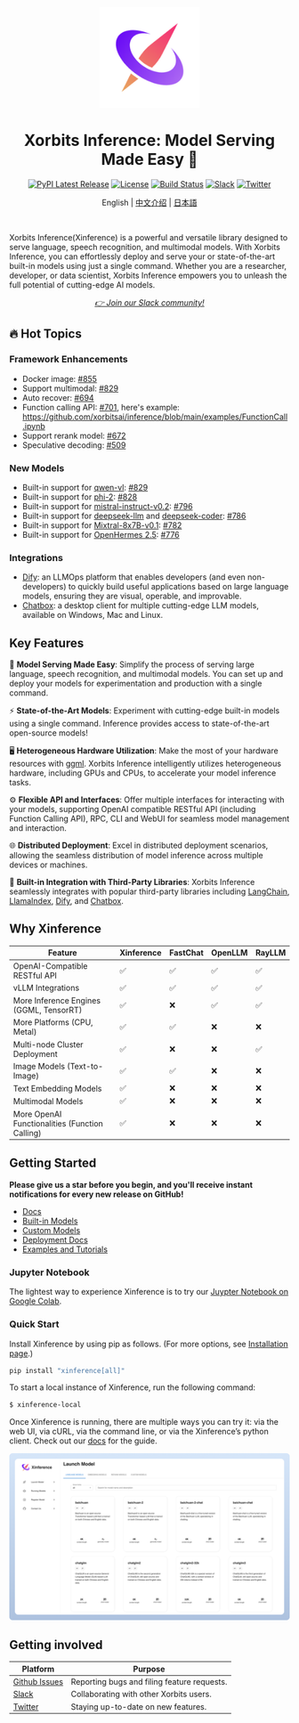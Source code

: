 <div align="center">
<img src="./assets/xorbits-logo.png" width="180px" alt="xorbits" />

# Xorbits Inference: Model Serving Made Easy 🤖

[![PyPI Latest Release](https://img.shields.io/pypi/v/xinference.svg?style=for-the-badge)](https://pypi.org/project/xinference/)
[![License](https://img.shields.io/pypi/l/xinference.svg?style=for-the-badge)](https://github.com/xorbitsai/inference/blob/main/LICENSE)
[![Build Status](https://img.shields.io/github/actions/workflow/status/xorbitsai/inference/python.yaml?branch=main&style=for-the-badge&label=GITHUB%20ACTIONS&logo=github)](https://actions-badge.atrox.dev/xorbitsai/inference/goto?ref=main)
[![Slack](https://img.shields.io/badge/join_Slack-781FF5.svg?logo=slack&style=for-the-badge)](https://join.slack.com/t/xorbitsio/shared_invite/zt-1o3z9ucdh-RbfhbPVpx7prOVdM1CAuxg)
[![Twitter](https://img.shields.io/twitter/follow/xorbitsio?logo=x&style=for-the-badge)](https://twitter.com/xorbitsio)

English | [中文介绍](README_zh_CN.md) | [日本語](README_ja_JP.md)
</div>
<br />


Xorbits Inference(Xinference) is a powerful and versatile library designed to serve language, 
speech recognition, and multimodal models. With Xorbits Inference, you can effortlessly deploy 
and serve your or state-of-the-art built-in models using just a single command. Whether you are a 
researcher, developer, or data scientist, Xorbits Inference empowers you to unleash the full 
potential of cutting-edge AI models.

<div align="center">
<i><a href="https://join.slack.com/t/xorbitsio/shared_invite/zt-1z3zsm9ep-87yI9YZ_B79HLB2ccTq4WA">👉 Join our Slack community!</a></i>
</div>

## 🔥 Hot Topics
### Framework Enhancements
- Docker image: [#855](https://github.com/xorbitsai/inference/pull/855)
- Support multimodal: [#829](https://github.com/xorbitsai/inference/pull/829)
- Auto recover: [#694](https://github.com/xorbitsai/inference/pull/694)
- Function calling API: [#701](https://github.com/xorbitsai/inference/pull/701), here's example: https://github.com/xorbitsai/inference/blob/main/examples/FunctionCall.ipynb
- Support rerank model: [#672](https://github.com/xorbitsai/inference/pull/672)
- Speculative decoding: [#509](https://github.com/xorbitsai/inference/pull/509)
### New Models
- Built-in support for [qwen-vl](https://huggingface.co/Qwen/Qwen-VL-Chat): [#829](https://github.com/xorbitsai/inference/pull/829)
- Built-in support for [phi-2](https://huggingface.co/microsoft/phi-2): [#828](https://github.com/xorbitsai/inference/pull/828)
- Built-in support for [mistral-instruct-v0.2](https://huggingface.co/mistralai/Mistral-7B-Instruct-v0.2): [#796](https://github.com/xorbitsai/inference/pull/796)
- Built-in support for [deepseek-llm](https://huggingface.co/deepseek-ai) and [deepseek-coder](https://huggingface.co/deepseek-ai): [#786](https://github.com/xorbitsai/inference/pull/786)
- Built-in support for [Mixtral-8x7B-v0.1](https://huggingface.co/mistralai/Mixtral-8x7B-v0.1): [#782](https://github.com/xorbitsai/inference/pull/782)
- Built-in support for [OpenHermes 2.5](https://huggingface.co/teknium/OpenHermes-2.5-Mistral-7B): [#776](https://github.com/xorbitsai/inference/pull/776)
### Integrations
- [Dify](https://docs.dify.ai/advanced/model-configuration/xinference): an LLMOps platform that enables developers (and even non-developers) to quickly build useful applications based on large language models, ensuring they are visual, operable, and improvable.
- [Chatbox](https://chatboxai.app/): a desktop client for multiple cutting-edge LLM models, available on Windows, Mac and Linux.


## Key Features
🌟 **Model Serving Made Easy**: Simplify the process of serving large language, speech 
recognition, and multimodal models. You can set up and deploy your models
for experimentation and production with a single command.

⚡️ **State-of-the-Art Models**: Experiment with cutting-edge built-in models using a single 
command. Inference provides access to state-of-the-art open-source models!

🖥 **Heterogeneous Hardware Utilization**: Make the most of your hardware resources with
[ggml](https://github.com/ggerganov/ggml). Xorbits Inference intelligently utilizes heterogeneous
hardware, including GPUs and CPUs, to accelerate your model inference tasks.

⚙️ **Flexible API and Interfaces**: Offer multiple interfaces for interacting
with your models, supporting OpenAI compatible RESTful API (including Function Calling API), RPC, CLI 
and WebUI for seamless model management and interaction.

🌐 **Distributed Deployment**: Excel in distributed deployment scenarios, 
allowing the seamless distribution of model inference across multiple devices or machines.

🔌 **Built-in Integration with Third-Party Libraries**: Xorbits Inference seamlessly integrates
with popular third-party libraries including [LangChain](https://python.langchain.com/docs/integrations/providers/xinference), [LlamaIndex](https://gpt-index.readthedocs.io/en/stable/examples/llm/XinferenceLocalDeployment.html#i-run-pip-install-xinference-all-in-a-terminal-window), [Dify](https://docs.dify.ai/advanced/model-configuration/xinference), and [Chatbox](https://chatboxai.app/).

## Why Xinference
| Feature | Xinference | FastChat | OpenLLM | RayLLM |
|---------|------------|----------|---------|--------|
| OpenAI-Compatible RESTful API | ✅ | ✅ | ✅ | ✅ |
| vLLM Integrations | ✅ | ✅ | ✅ | ✅ |
| More Inference Engines (GGML, TensorRT) | ✅ | ❌ | ✅ | ✅ |
| More Platforms (CPU, Metal) | ✅ | ✅ | ❌ | ❌ |
| Multi-node Cluster Deployment | ✅ | ❌ | ❌ | ✅ |
| Image Models (Text-to-Image) | ✅ | ✅ | ❌ | ❌ |
| Text Embedding Models | ✅ | ❌ | ❌ | ❌ |
| Multimodal Models | ✅ | ❌ | ❌ | ❌ |
| More OpenAI Functionalities (Function Calling) | ✅ | ❌ | ❌ | ❌ |

## Getting Started

**Please give us a star before you begin, and you'll receive instant notifications for every new release on GitHub!**

* [Docs](https://inference.readthedocs.io/en/latest/index.html)
* [Built-in Models](https://inference.readthedocs.io/en/latest/models/builtin/index.html)
* [Custom Models](https://inference.readthedocs.io/en/latest/models/custom.html)
* [Deployment Docs](https://inference.readthedocs.io/en/latest/getting_started/using_xinference.html)
* [Examples and Tutorials](https://inference.readthedocs.io/en/latest/examples/index.html)

### Jupyter Notebook

The lightest way to experience Xinference is to try our [Juypter Notebook on Google Colab](https://colab.research.google.com/github/xorbitsai/inference/blob/main/examples/Xinference_Quick_Start.ipynb).

### Quick Start

Install Xinference by using pip as follows. (For more options, see [Installation page](https://inference.readthedocs.io/en/latest/getting_started/installation.html).)

```bash
pip install "xinference[all]"
```

To start a local instance of Xinference, run the following command:

```bash
$ xinference-local
```

Once Xinference is running, there are multiple ways you can try it: via the web UI, via cURL,
 via the command line, or via the Xinference’s python client. Check out our [docs]( https://inference.readthedocs.io/en/latest/getting_started/using_xinference.html#run-xinference-locally) for the guide.

![web UI](assets/screenshot.png)

## Getting involved

| Platform                                                                                      | Purpose                                            |
|-----------------------------------------------------------------------------------------------|----------------------------------------------------|
| [Github Issues](https://github.com/xorbitsai/inference/issues)                                | Reporting bugs and filing feature requests.        |
| [Slack](https://join.slack.com/t/xorbitsio/shared_invite/zt-1o3z9ucdh-RbfhbPVpx7prOVdM1CAuxg) | Collaborating with other Xorbits users.            |
| [Twitter](https://twitter.com/xorbitsio)                                                      | Staying up-to-date on new features.                |
